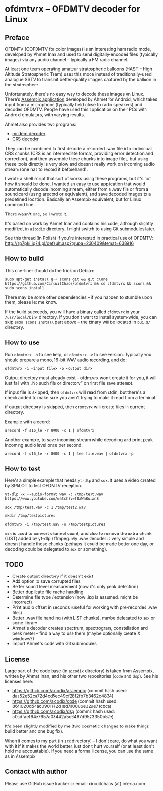 # ofdmtvrx – OFDMTV decoder for Linux

## Preface

OFDMTV (COFDMTV for color images) is an interesting ham radio mode, developed by Ahmet Inan and used to send digitally-encoded files (typically images) via any audio channel – typically a FM radio channel.

At least one team operating amateur stratospheric balloons (HAST – High Altitude Stratospheric Team) uses this mode instead of traditionally-used analogue SSTV to transmit better-quality images captured by the balloon in the stratosphere.

Unfortunately, there's no easy way to decode these images on Linux. There's [Assempix application](https://github.com/aicodix/assempix) developed by Ahmet for Android, which takes input from a microphone (typically held close to radio speakers) and decodes OFDMTV. People have used this application on their PCs with Android emulators, with varying results.

Ahmet also provides two programs:

* [modem decoder](https://github.com/aicodix/modem)
* [CRS decoder](https://github.com/aicodix/crs)

They can be combined to first decode a recorded .wav file into individual CRS chunks (CRS is an intermediate format, providing error detection and correction), and then assemble these chunks into image files, but using these tools directly is very slow and doesn't really work on incoming audio stream (one has to record it beforehand).

I wrote a shell script that sort of works using these programs, but it's not how it should be done. I wanted an easy to use application that would automatically decode incoming stream, either from a .wav file or from a sound card (using arecord or equivalent), and save decoded images to a predefined location. Basically an Assempix equivalent, but for Linux command line.

There wasn't one, so I wrote it.

It's based on work by Ahmet Inan and contains his code, although slightly modified, in `aicodix` directory. I might switch to using Git submodules later.

See this thread (in Polish) if you're interested in practical use of OFDMTV: http://sp7pki.iq24.pl/default.asp?grupa=230409&temat=638916

## How to build

This one-liner should do the trick on Debian:

`sudo apt-get install g++ scons git && git clone https://github.com/CircuitChaos/ofdmtvrx && cd ofdmtvrx && scons && sudo scons install`

There may be some other dependencies – if you happen to stumble upon them, please let me know.

If the build succeeds, you will have a binary called `ofdmtvrx` in your `/usr/local/bin/` directory. If you don't want to install system-wide, you can skip `sudo scons install` part above – the binary will be located in `build/` directory.

## How to use

Run `ofdmtvrx -h` to see help, or `ofdmtvrx -v` to see version. Typically you should prepare a mono, 16-bit WAV audio recording, and do:

`ofdmtvrx -i <input file> -o <output dir>`

Output directory must already exist – ofdmtvrx won't create it for you, it will just fail with „No such file or directory” on first file save attempt.

If input file is skipped, then `ofdmtvrx` will read from stdin, but there's a check added to make sure you aren't trying to make it read from a terminal.

If output directory is skipped, then `ofdmtvrx` will create files in current directory.

Example with arecord:

`arecord -f s16_le -r 8000 -c 1 | ofdmtvrx`

Another example, to save incoming stream while decoding and print peak incoming audio level once per second:

`arecord -f s16_le -r 8000 -c 1 | tee file.wav | ofdmtvrx -p`

## How to test

Here's a simple example that needs `yt-dlp` and `sox`. It uses a video created by SP5LOT to test OFDMTV reception.

`yt-dlp -x --audio-format wav -o /tmp/test.wav https://www.youtube.com/watch?v=f8aWa8uixn8`

`sox /tmp/test.wav -c 1 /tmp/test2.wav`

`mkdir /tmp/testpictures`

`ofdmtvrx -i /tmp/test.wav -o /tmp/testpictures`

`sox` is used to convert channel count, and also to remove the extra chunk (LIST) added by yt-dlp / ffmpeg. My .wav decoder is very simple and doesn't handle these chunks (perhaps it could be made better one day, or decoding could be delegated to `sox` or something).

## TODO

* Create output directory if it doesn't exist
* Add option to save corrupted files
* Better sound level measurement (now it's only peak detection)
* Better duplicate file cache handling
* Determine file type / extension (now .jpg is assumed, might be incorrect)
* Print audio offset in seconds (useful for working with pre-recorded .wav files)
* Better .wav file handling (with LIST chunks), maybe delegated to `sox` or some library
* Ahmet's decoder creates spectrum, spectrogram, constellation and peak meter – find a way to use them (maybe optionally create X windows?)
* Import Ahmet's code with Git submodules

## License

Large part of the code base (in `aicodix` directory) is taken from Assempix, written by Ahmet Inan, and his other two repositories (`code` and `dsp`). See his licenses here:

* https://github.com/aicodix/assempix (commit hash used: daa52e52ca72d4cd5ec49cf28f2fb7b3462c4834)
* https://github.com/aicodix/code (commit hash used: 86f1020d54ac0901142d1ed7a0006e329e71cbca)
* https://github.com/aicodix/dsp (commit hash used: c0adfaef64e7657a08442a5d6467d9523350b57e)

It's been slightly modified by me (two cosmetic changes to make things build better and one bug fix).

When it comes to my part (in `src` directory) – I don't care, do what you want with it if it makes the world better, just don't hurt yourself (or at least don't hold me accountable). If you need a formal license, you can use the same as in Assempix.

## Contact with author

Please use GitHub issue tracker or email: circuitchaos (at) interia.com
